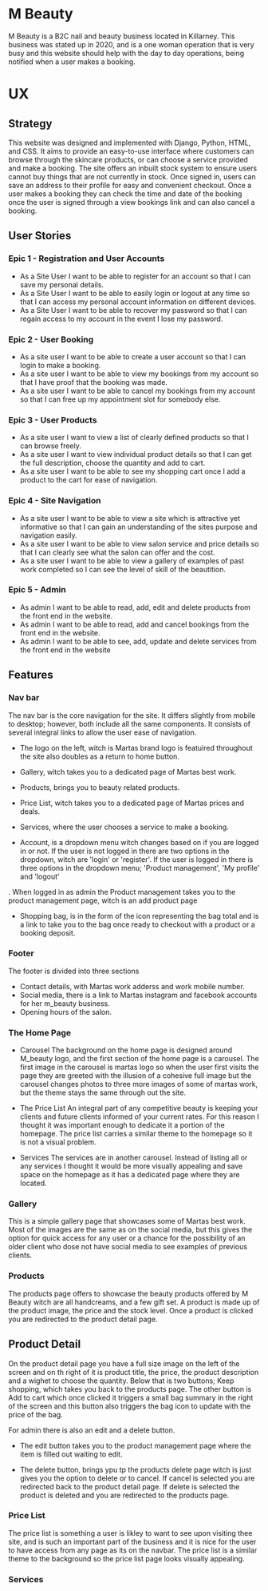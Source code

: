# M Beauty
M Beauty is a B2C nail and beauty business located in Killarney. This business was stated up in 2020, and is a one woman operation that is very busy and this website should help with the day to day operations, being notified when a user makes a booking. 

# UX

## Strategy 

This website was designed and implemented with Django, Python, HTML, and CSS.
It aims to provide an easy-to-use interface where customers can browse through the skincare products, or can choose a service provided and make a booking.
The site offers an inbuilt stock system to ensure users cannot buy things that are not currently in stock. Once signed in, users can save an address to their profile for easy and convenient checkout. Once a user makes a booking they can check the time and date of the booking once the user is signed through a view bookings link and can also cancel a booking.

## User Stories

### Epic 1 - Registration and User Accounts

- As a Site User I want to be able to register for an account so that I can save my personal details.
- As a Site User I want to be able to easily login or logout at any time so that I can access my personal account information on different devices.
- As a Site User I want to be able to recover my password so that I can regain access to my account in the event I lose my password.

### Epic 2 - User Booking

- As a site user I want to be able to create a user account so that I can login to make a booking.
- As a site user I want to be able to view my bookings from my account so that I have proof that the booking was made.
- As a site user I want to be able to cancel my bookings from my account so that I can free up my appointment slot for somebody else.


### Epic 3 - User Products

- As a site user I want to view a list of clearly defined products so that I can browse freely.
- As a site user I want to view individual product details so that I can get the full description, choose the quantity and add to cart.
- As a site user I want to be able to see my shopping cart once I add a product to the cart for ease of navigation.


### Epic 4 - Site Navigation

- As a site user I want to be able to view a site which is attractive yet informative so that I can gain an understanding of the sites purpose and navigation easily.
- As a site user I want to be able to view salon service and price details so that I can clearly see what the salon can offer and the cost.
- As a site user I want to be able to view a gallery of examples of past work completed so I can see the level of skill of the beautition.


### Epic 5 - Admin

- As admin I want to be able to read, add, edit and delete products from the front end in the website.
- As admin I want to be able to read, add and cancel bookings from the front end in the website.
- As admin I want to be able to see, add, update and delete services from the front end in the website



## Features

### Nav bar

The nav bar is the core navigation for the site. It differs slightly from mobile to desktop; however, both include all the same components.
It consists of several integral links to allow the user ease of navigation.

- The logo on the left, witch is Martas brand logo is featuired throughout the site also doubles as a return to home button.



- Gallery, witch takes you to a dedicated page of Martas best work.

- Products, brings you to beauty related products.

- Price List, witch takes you to a dedicated page of Martas prices and deals.

- Services, where the user chooses a service to make a booking.


- Account, is a dropdown menu witch changes based on if you are logged in or not. If the user is not logged in there are two options in the dropdown, witch are 'login' or 'register'. If the user is logged in there is three options in the dropdown menu; 'Product management', 'My profile' and 'logout'

. When logged in as admin the Product management takes you to the product management page, witch is an add product page





- Shopping bag, is in the form of the icon representing the bag total and is a link to take you to the bag once ready to checkout with a product or a booking deposit.





 ### Footer

The footer is divided into three sections
- Contact details, with Martas work adderss and work mobile number.
- Social media, there is a link to Martas instagram and facebook accounts for her m_beauty business.
- Opening hours of the salon.



### The Home Page

- Carousel
The background on the home page is designed around M_beauty logo, and the first section of the home page is a carousel. The first image in the carousel is martas logo so when the user first visits the page they are greeted with the illusion of a cohesive full image but the carousel changes photos to three more images of some of martas work, but the theme stays the same through out the site.


- The Price List
An integral part of any competitive beauty is keeping your clients and future clients informed of your current rates. For this reason I thought it was important enough to dedicate it a portion of the homepage. The price list carries a similar theme to the homepage so it is not a visual problem. 


- Services
The services are in another carousel. Instead of listing all or any services I thought it would be more visually appealing and save space on the homepage as it has a dedicated page where they are located.


### Gallery 

This is a simple gallery page that showcases some of Martas best work. Most of the images are the same as on the social media, but this gives the option for quick access for any user or a chance for the possibility of an older client who dose not have social media to see examples of previous clients.



### Products

The products page offers to showcase the beauty products offered by M Beauty witch are all handcreams, and a few gift set.
A product is made up of the product image, the price and the stock level. 
Once a product is clicked you are redirected to the product detail page.


## Product Detail

On the product detail page you have a full size image on the left of the screen and on th right of it is product title, the price, the product description and a wighet to choose the quantity. 
Below that is two buttons; Keep shopping, which takes you back to the products page. The other button is Add to cart which once clicked it triggers a small bag summary in the right of the screen and this button also triggers the bag icon to update with the price of the bag.

For admin there is also an edit and a delete button.

- The edit button takes you to the product management page where the item is filled out waiting to edit.

- The delete button, brings ypu tp the products delete page witch is just gives you the option to delete or to cancel. If cancel is selected you are redirected back to the product detail page.
If delete is selected the product is deleted and you are redirected to the products page.



### Price List

The price list is something a user is likley to want to see upon visiting thee site, and is such an important part of the business and it is nice for the user to have access from any page as its on the navbar. The price list is a similar theme to the background so the price list page looks visually appealing.


### Services